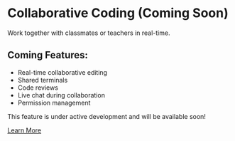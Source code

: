 # Collaborative Coding (Coming Soon)

Work together with classmates or teachers in real-time.

## Coming Features:
- Real-time collaborative editing
- Shared terminals
- Code reviews
- Live chat during collaboration
- Permission management

This feature is under active development and will be available soon!

[Learn More](command:vscode.open?%22https%3A%2F%2Fgithub.com%2Fyour-repo%2Fintelligent-ide%22)
